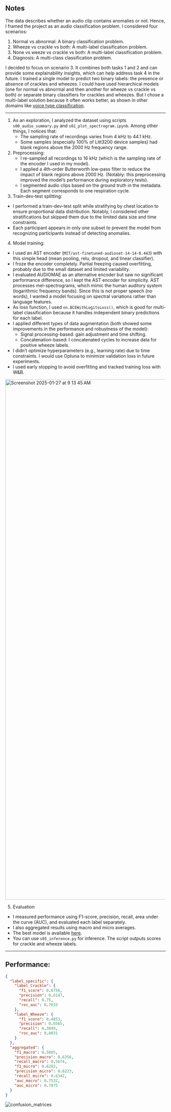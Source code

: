 ## Notes

The data describes whether an audio clip contains anomalies or not. Hence, I framed the project as an audio classification problem. I considered four scenarios:
1. Normal vs abnormal: A binary classification problem.
2. Wheeze vs crackle vs both: A multi-label classification problem.
3. None vs weeze vs crackle vs both: A multi-label classification problem.
4. Diagnosis: A multi-class classification problem.

I decided to focus on scenario 3. It combines both tasks 1 and 2 and can provide some explainability insights, which can help address task 4 in the future. I trained a single model to predict two binary labels: the presence or absence of crackles and wheezes. I could have used hierarchical models (one for normal vs abnormal and then another for wheeze vs crackle vs both) or separate binary classifiers for crackles and wheezes. But I chose a multi-label solution because it often works better, as shown in other domains like [voice type classification](https://arxiv.org/abs/2005.12656).

---

1. As an exploration, I analyzed the dataset using scripts `s00_audio_summary.py` and `s01_plot_spectrogram.ipynb`. Among other things, I notices that: 
   - The sampling rate of recordings varies from 4 kHz to 44.1 kHz.  
   - Some samples (especially 100% of Litt3200 device samples) had blank regions above the 2000 Hz frequency range.
2. Preprocessing: 
   - I re-sampled all recordings to 16 kHz (which is the sampling rate of the encoder I used in my model).  
   - I applied a 4th-order Butterworth low-pass filter to reduce the impact of blank regions above 2000 Hz. (Notably: this preprocessing improved the model’s performance during exploratory tests).
   - I segmented audio clips based on the ground truth in the metadata. Each segment corresponds to one respiration cycle.
3. Train-dev-test splitting:
  - I performed a train-dev-test split while stratifying by chest location to ensure proportional data distribution. Notably, I considered other stratifications but skipped them due to the limited data size and time constraints.
  - Each participant appears in only one subset to prevent the model from recognizing participants instead of detecting anomalies.  
4. Model training:
  - I used an AST encoder (`MIT/ast-finetuned-audioset-14-14-0.443`) with this simple head (mean pooling, relu, dropout, and linear classifier).
  - I froze the encoder completely. Partial freezing caused overfitting, probably due to the small dataset and limited variability.
  - I evaluated AUDIOMAE as an alternative encoder but saw no significant performance difference, so I kept the AST encoder for simplicity. AST processes mel-spectrograms, which mimic the human auditory system (logarithmic frequency bands). Since this is not proper speech (no words), I wanted a model focusing on spectral variations rather than language features.
  - As loss function, I used `nn.BCEWithLogitsLoss()`, which is good for multi-label classification because it handles independent binary predictions for each label.
  - I applied different types of data augmentation (both showed some improvements in the performance and robustness of the model):
    -  Signal processing-based: gain adjustment and time shifting.
    -  Concatenation-based: I concatenated cycles to increase data for positive wheeze labels.
  -  I didn’t optimize hyperparameters (e.g., learning rate) due to time constraints. I would use Optuna to minimize validation loss in future experiments.
  -  I used early stopping to avoid overfitting and tracked training loss with W&B.

<img width="1631" alt="Screenshot 2025-01-27 at 9 13 45 AM" src="https://github.com/user-attachments/assets/0507df5a-b793-4c56-a424-fdb555a8a8b2" />

5. Evaluation
  - I measured performance using F1-score, precision, recall, area under the curve (AUC), and evaluated each label separately.
  - I also aggregated results using macro and micro averages.
  - The best model is available [here](https://huggingface.co/fabiocat/icbhi_classification/).
  - You can use `s05_inference.py` for inference. The script outputs scores for crackle and wheeze labels.

---

## Performance:

```json
{
  "label_specific": {
    "label_Crackle": {
      "f1_score": 0.6756,
      "precision": 0.6147,
      "recall": 0.75,
      "roc_auc": 0.7033
    },
    "label_Wheeze": {
      "f1_score": 0.4853,
      "precision": 0.6565,
      "recall": 0.3849,
      "roc_auc": 0.8031
    }
  },
  "aggregated": {
    "f1_macro": 0.5805,
    "precision_macro": 0.6356,
    "recall_macro": 0.5674,
    "f1_micro": 0.6282,
    "precision_micro": 0.6223,
    "recall_micro": 0.6342,
    "auc_macro": 0.7532,
    "auc_micro": 0.7875
  }
}
```

![confusion_matrices](https://github.com/user-attachments/assets/5c887d98-39df-47cc-8d6a-1439ea0d6149)
